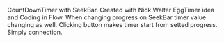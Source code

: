 CountDownTimer with SeekBar. Created with Nick Walter EggTimer idea and Coding in Flow. When changing progress on SeekBar timer value changing as well. Clicking button makes timer start from setted progress. Simply connection.
